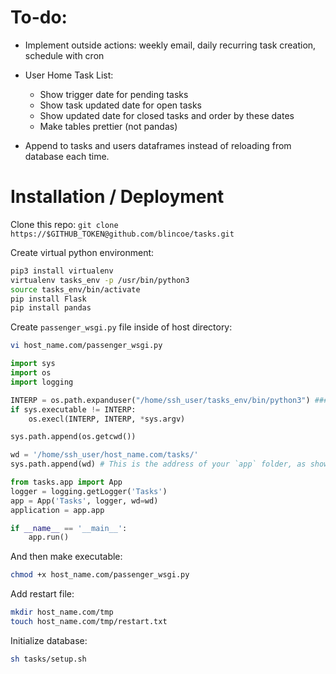 # To-do:

- Implement outside actions: weekly email, daily recurring task creation, schedule with cron

- User Home Task List:
    - Show trigger date for pending tasks
    - Show task updated date for open tasks
    - Show updated date for closed tasks and order by these dates
    - Make tables prettier (not pandas)

- Append to tasks and users dataframes instead of reloading from database each time. 

# Installation / Deployment

Clone this repo: `git clone https://$GITHUB_TOKEN@github.com/blincoe/tasks.git`

Create virtual python environment:
```sh
pip3 install virtualenv 
virtualenv tasks_env -p /usr/bin/python3
source tasks_env/bin/activate
pip install Flask
pip install pandas
```

Create `passenger_wsgi.py` file inside of host directory:
```sh
vi host_name.com/passenger_wsgi.py
```
```python
import sys
import os
import logging

INTERP = os.path.expanduser("/home/ssh_user/tasks_env/bin/python3") ### In terminal, with the environment `venv` activated, type "which python3". The result would be used here.
if sys.executable != INTERP:
    os.execl(INTERP, INTERP, *sys.argv)

sys.path.append(os.getcwd())

wd = '/home/ssh_user/host_name.com/tasks/'
sys.path.append(wd) # This is the address of your `app` folder, as shown below.

from tasks.app import App
logger = logging.getLogger('Tasks')
app = App('Tasks', logger, wd=wd)
application = app.app

if __name__ == '__main__':
    app.run()

```

And then make executable:
```sh
chmod +x host_name.com/passenger_wsgi.py
```

Add restart file:
```sh
mkdir host_name.com/tmp
touch host_name.com/tmp/restart.txt 
```

Initialize database:
```sh
sh tasks/setup.sh 
```